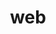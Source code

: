 ---
title: "web"
layout: category
permalink: /categories/web/
author_profile: true
taxonomy: web
sidebar:
  nav: "categories"
---